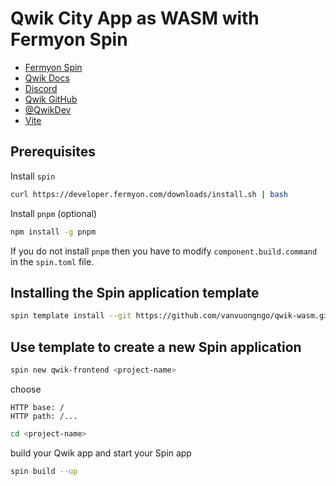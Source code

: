 # Qwik City App as WASM with Fermyon Spin

- [Fermyon Spin](https://www.fermyon.com/)
- [Qwik Docs](https://qwik.builder.io/)
- [Discord](https://qwik.builder.io/chat)
- [Qwik GitHub](https://github.com/BuilderIO/qwik)
- [@QwikDev](https://twitter.com/QwikDev)
- [Vite](https://vitejs.dev/)

## Prerequisites

Install `spin`

```sh
curl https://developer.fermyon.com/downloads/install.sh | bash
```

Install `pnpm` (optional)

```sh
npm install -g pnpm
```

If you do not install `pnpm` then you have to modify `component.build.command` in the `spin.toml` file.

## Installing the Spin application template

```sh
spin template install --git https://github.com/vanvuongngo/qwik-wasm.git --upgrade
```

## Use template to create a new Spin application

```sh
spin new qwik-frontend <project-name>
```

choose

```
HTTP base: /
HTTP path: /...
```

```sh
cd <project-name>
```

build your Qwik app and start your Spin app

```sh
spin build --up
```
